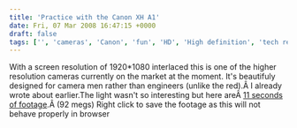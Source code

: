 ```yaml
---
title: 'Practice with the Canon XH A1'
date: Fri, 07 Mar 2008 16:47:15 +0000
draft: false
tags: ['', 'cameras', 'Canon', 'fun', 'HD', 'High definition', 'tech related', 'work']
---
```


With a screen resolution of 1920\*1080 interlaced this is one of the higher resolution cameras currently on the market at the moment. It's beautifuly designed for camera men rather than engineers (unlike the red).Â I already wrote about earlier.The light wasn't so interesting but here areÂ [11 seconds of footage](http://www.main-vision.com/hd/test2.mov).Â (92 megs) Right click to save the footage as this will not behave properly in browser